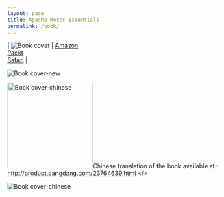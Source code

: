 ```yaml
---
layout: page
title: Apache Mesos Essentials
permalink: /book/
---
```

| ![Book cover](https://raw.githubusercontent.com/dharmeshkakadia/dharmeshkakadia.github.io/master/images/cover.png) | [Amazon](https://www.amazon.com/Apache-Mesos-Essentials-Dharmesh-Kakadia/dp/1783288760) <br> [Packt](https://www.packtpub.com/big-data-and-business-intelligence/apache-mesos-essentials) <br> [Safari](https://www.safaribooksonline.com/library/view/apache-mesos-essentials/9781783288762/) | 

![Book cover-new](https://raw.githubusercontent.com/dharmeshkakadia/dharmeshkakadia.github.io/master/images/cover-new.png)

<img src="https://raw.githubusercontent.com/dharmeshkakadia/dharmeshkakadia.github.io/master/images/cover-chinese.jpg" alt="Book cover-chinese" width="200" height="200">Chinese translation of the book available at : http://product.dangdang.com/23764639.html </>

![Book cover-chinese](https://raw.githubusercontent.com/dharmeshkakadia/dharmeshkakadia.github.io/master/images/cover-chinese.jpg)
